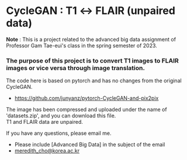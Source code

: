 # CycleGAN : T1 &leftrightarrow; FLAIR (unpaired data)

**Note** : This is a project related to the advanced big data assignment of Professor Gam Tae-eui's class in the spring semester of 2023.

### The purpose of this project is to **convert T1 images to FLAIR images or vice versa through image translation**.
            
The code here is based on pytorch and has no changes from the original CycleGAN.
* https://github.com/junyanz/pytorch-CycleGAN-and-pix2pix

The image has been compressed and uploaded under the name of 'datasets.zip', and you can download this file.  
T1 and FLAIR data are unpaired.

If you have any questions, please email me.  
* Please include [Advanced Big Data] in the subject of the email  
* meredith_cho@korea.ac.kr
